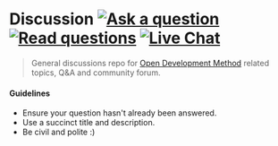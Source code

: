 # Discussion [![Ask a question][badge-ask]][ask] [![Read questions][badge-read]][read] [![Live Chat][badge-gitter]][gitter]

> General discussions repo for [Open Development Method][website] related topics, Q&A and community forum.

#### Guidelines

- Ensure your question hasn't already been answered.
- Use a succinct title and description.
- Be civil and polite :)

[badge-gitter]: https://img.shields.io/badge/Gitter-join%20chat-brightgreen.svg
[badge-ask]: https://img.shields.io/badge/Q%20&%20A-ask%20a%20question-blue.svg
[badge-read]: https://img.shields.io/badge/Q%20&%20A-read%20questions-008bb8.svg

[ask]: ../../issues/new
[read]: ../../issues?q=is%3Aissue
[gitter]: https://gitter.im/OpenDevelopmentMethod/discussion
[website]: http://opendevelopmentmethod.org/
